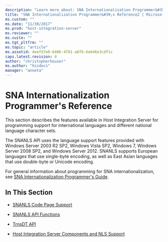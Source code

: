 ```yaml
---
description: "Learn more about: SNA Internationalization Programmer&#39;s Reference"
title: "SNA Internationalization Programmer&#39;s Reference2 | Microsoft Docs"
ms.custom: ""
ms.date: "11/30/2017"
ms.prod: "host-integration-server"
ms.reviewer: ""
ms.suite: ""
ms.tgt_pltfrm: ""
ms.topic: "article"
ms.assetid: 4eefd7e0-6406-4f81-a8f6-6e646e3cdf1c
caps.latest.revision: 4
author: "christopherhouser"
ms.author: "hisdocs"
manager: "anneta"
---
```

# SNA Internationalization Programmer&#39;s Reference
This section describes the features available in Host Integration Server for programming support for international languages and different national language character sets.  
  
 The SNANLS API uses the language support features provided with Windows Server 2003 R2 SP2, Windows Vista SP2, Windows 7, Windows Server 2008 SP2, and Windows Server 2012. SNANLS supports European languages that use single-byte encoding, as well as East Asian languages that use double-byte or Unicode encoding.  
  
 For general information about programming for SNA internationalization, see [SNA Internationalization Programmer's Guide](./sna-internationalization-programmer-s-guide1.md).  
  
## In This Section  
  
-   [SNANLS Code Page Support](../core/snanls-code-page-support2.md)  
  
-   [SNANLS API Functions](../core/snanls-api-functions2.md)  
  
-   [TrnsDT API](../core/trnsdt-api1.md)  
  
-   [Host Integration Server Components and NLS Support](../core/host-integration-server-components-and-nls-support2.md)
